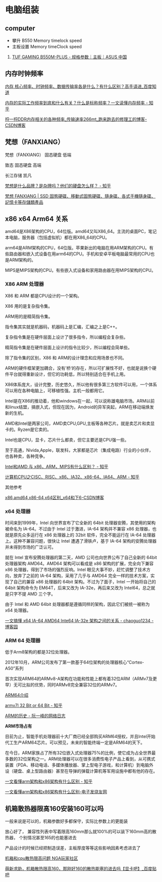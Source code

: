 # 电脑组装

## computer

- 攀升 B550  Memory timelock speed
- 主板设置 Memory  timeClock speed

1. [TUF GAMING B550M-PLUS - 规格参数｜主板｜ASUS 中国](https://www.asus.com.cn/motherboards-components/motherboards/tuf-gaming/tuf-gaming-b550m-plus/techspec/)

## 内存时钟频率

[内存 核心频率、时钟频率、数据传输率各是什么？有什么区别？高手请进_百度知道](https://zhidao.baidu.com/question/124235267.html)

[内存的实际工作频率到底和什么有关？什么是标称频率？一文读懂内存频率 - 知乎](https://zhuanlan.zhihu.com/p/342995382)

[捋一捋DDR内存相关的各种频率_传输速率266mt_跑来跑去的修理工的博客-CSDN博客](https://blog.csdn.net/dl_wrh/article/details/105019095)

## 梵想（FANXIANG）

梵想（FANXIANG） 固态硬盘 低端

致态 固态硬盘 高端

长江存储 凯凡

[梵想是什么品牌？是杂牌吗？他们的硬盘怎么样？ - 知乎](https://www.zhihu.com/question/340118959)

[梵想 FANXIANG | SSD 固態硬碟、移動式固態硬碟、隨身碟、各式手機隨身碟、記憶卡等存儲類產品](https://www.fanxiangusb.com/)

##  x86 x64 Arm64 关系

amd64是X86架构的CPU，64位版。amd64又叫X86_64。主流的桌面PC，笔记本电脑，服务器（包括虚拟机）都在用X86_64的CPU。

arm64是ARM架构的CPU，64位版。苹果新出的电脑在用ARM架构的CPU。有些路由器和嵌入式设备在用arm64的CPU。手机和安卓平板电脑最常用的CPU也是ARM架构的。

MIPS是MIPS架构的CPU。有些嵌入式设备和家用路由器在用MIPS架构的CPU。

### X86 ARM 处理器

X86 和 ARM 都是CPU设计的一个架构。

X86 用的是复杂指令集。

ARM用的是精简指令集。

指令集其实就是机器码，机器码上是汇编，汇编之上是C++。

复杂指令集是在硬件层面上设计了很多指令，所以编程会复杂些。

精简指令集是在硬件层面上设计的指令比较少，所以编程会简单些。

除了指令集的区别，X86 和 ARM的设计理念和应用场景也不同。

ARM的硬件框架更加耦合，没有’桥‘的存在，所以可扩展性不好，也就是说换个硬件平台就得重新设计，但它的功耗低，所以特别适合在手机上用。

X86体系庞大，设计完整，历史悠久，所以他有很多第三方软件可以用，一个体系可以用在各种电脑上，可移植性强。主机一般都用它。

Intel是在X86的推动着，他和windows在一起，可以说称雄电脑市场。ARM以前和linux结盟，搞嵌入式，但现在因为，Android的异军突起，ARM在移动端焕发新的生机。

AMD和Intel是两家公司，AMD卖CPU,GPU,主板等各种芯片。就是卖芯片和卖显卡的。Ryzen是它卖的。

Intel也是CPU，显卡，芯片什么都卖，但它主要还是CPU强一些。

至于高通，Nivida,Apple，联发科，大家都是芯片（集成电路）行业的小伙伴，也各种卖，各种竞争。

[Intel和AMD 与 x86，ARM，MIPS有什么区别？ - 知乎](https://www.zhihu.com/question/63627218)

[计算机CPU之CISC、RISC、x86、IA32、x86-64、IA64、ARM - 知乎](https://zhuanlan.zhihu.com/p/375053912)


其他参考

[x86,amd64,x86-64,x64区别_x64和下6-CSDN博客](https://blog.csdn.net/kathlon/article/details/83117591)

### x64 处理器

时间来到1999年，Intel 向世界宣布了它全新的 64bit 处理器安腾，其使用的架构被命名为 IA-64。不过由于 Intel 过于激进，IA-64 架构并不兼容 x86 处理器，也就是原先众多运行在 x86 处理器上的 32bit 软件，完全不能运行在 IA-64 处理器上。这种不兼容问题，很快让 Intel 遭遇了滑铁卢，基于 IA-64 架构的安腾处理器并未得到市场的广泛认可。

就在 Intel 宣布安腾处理器的第二天，AMD 公司也向世界公布了自己全新的 64bit 处理器架构 AMD64。AMD64 架构可以看成是 x86 架构的扩展，完全向下兼容 x86 处理器，得到了市场的强烈反响。Intel 眼见大事不妙，赶忙调整了技术方向，放弃了之前的 IA-64 架构，采用了几乎与 AMD64 完全一样的技术方案，实现了自己的兼容 x86 处理器的 64bit 架构。不过为了面子，Intel 一开始将自己的 64bit 架构命令为 EM64T，后来又改为 IA-32e，再后来又改为 Intel64，总之就是只字不提 AMD 三个字。

由于 Intel 和 AMD 64bit 处理器都是遵循同样的架构，因此它们被统一被称为 x64 处理器。

[一文搞懂 x64 IA-64 AMD64 Inte64 IA-32e 架构之间的关系 - chaoguo1234 - 博客园](https://www.cnblogs.com/chaoguo1234/p/17368572.html)

### ARM 64 处理器

低于Arm8架构的都是32位处理器。

2012年10月，ARM公司发布了第一款基于64位架构的处理器核心“Cortex-A50”系列

首次实现ARM64的ARMv8-A架构在功能和性能上都有着32位ARM（ARMv7及更早）无可比拟的优势，同时ARMv8完全兼容32位的ARMv7。

[ARM64介绍](https://forum.huawei.com/enterprise/zh/thread/580930977809711104)

[armv7l 32 Bit or 64 Bit - 知乎](https://zhuanlan.zhihu.com/p/548802383)

[ARM的历史 - 阮一峰的网络日志](https://www.ruanyifeng.com/blog/2011/01/brief_history_of_arm.html)

**ARM市场占有**

目前为止，智能手机处理器前十大厂商已经全部购买ARM64授权，并且Intel开始代工生产ARM64芯片。可以预见，未来的智能终端一定是ARM64的天下。

在今日，ARM家族占了所有32位嵌入式处理器75%的比例，使它成为占全世界最多数的32位架构之一。ARM处理器可以在很多消费性电子产品上看到，从可携式装置（PDA、移动电话、多媒体播放器、掌上型电子游戏，和计算机）到电脑外设（硬盘、桌上型路由器）甚至在导弹的弹载计算机等军用设施中都有他的存在。

[一文看懂arm架构和x86架构有什么区别 - 知乎](https://zhuanlan.zhihu.com/p/95028674)

[一文看懂arm架构和x86架构有什么区别-电子发烧友网](https://m.elecfans.com/article/678193.html)

## 机箱散热器限高160安装160可以吗

一般来说是可以的，机箱参数好多都保守，实际比参数上的更能装

放心好了， 兼容性列表中写着限高160mm那么就100%的可以装下160mm高的散热器， 个别情况甚至165的也能塞进去

产品设计的时候已经把制造误差，主板厚度等等这些影响因素考虑进去了

[机箱和cpu散热限高问题 NGA玩家社区](https://ngabbs.com/read.php?tid=22007198&rand=566)

[萌新求助，机箱散热限高160，那刚好160的散热能塞的进去吗【显卡吧】_百度贴吧](https://tieba.baidu.com/p/6119810564)
